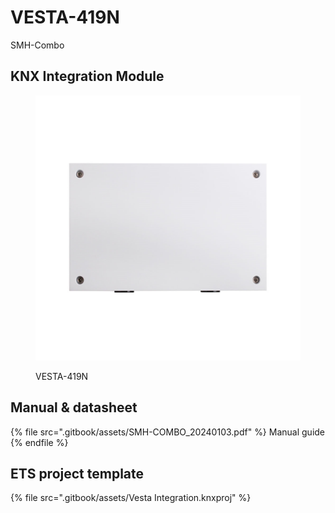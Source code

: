 # VESTA-419N

SMH-Combo

## KNX Integration Module

<figure><img src=".gitbook/assets/image (37) (1).png" alt=""><figcaption><p>VESTA-419N</p></figcaption></figure>

## Manual & datasheet

{% file src=".gitbook/assets/SMH-COMBO_20240103.pdf" %}
Manual guide
{% endfile %}



## ETS project template

{% file src=".gitbook/assets/Vesta Integration.knxproj" %}
